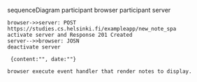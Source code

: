sequenceDiagram
    participant browser
    participant server

    browser->>server: POST https://studies.cs.helsinki.fi/exampleapp/new_note_spa
    activate server and Response 201 Created
    server-->>browser: JOSN
    deactivate server

	 {content:"", date:""}

    browser execute event handler that render notes to display.